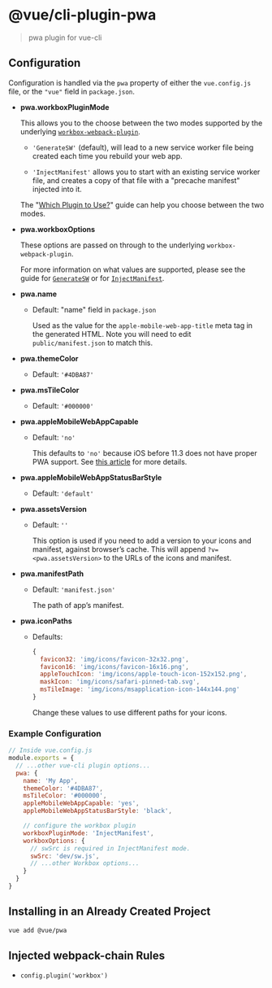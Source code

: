 # @vue/cli-plugin-pwa

> pwa plugin for vue-cli

## Configuration

Configuration is handled via the `pwa` property of either the `vue.config.js`
file, or the `"vue"` field in `package.json`.

- **pwa.workboxPluginMode**

  This allows you to the choose between the two modes supported by the underlying
  [`workbox-webpack-plugin`](https://developers.google.com/web/tools/workbox/modules/workbox-webpack-plugin).

  - `'GenerateSW'` (default), will lead to a new service worker file being created
  each time you rebuild your web app.

  - `'InjectManifest'` allows you to start with an existing service worker file,
  and creates a copy of that file with a "precache manifest" injected into it.

  The "[Which Plugin to Use?](https://developers.google.com/web/tools/workbox/modules/workbox-webpack-plugin#which_plugin_to_use)"
  guide can help you choose between the two modes.

- **pwa.workboxOptions**

  These options are passed on through to the underlying `workbox-webpack-plugin`.

  For more information on what values are supported, please see the guide for
  [`GenerateSW`](https://developers.google.com/web/tools/workbox/modules/workbox-webpack-plugin#full_generatesw_config)
  or for [`InjectManifest`](https://developers.google.com/web/tools/workbox/modules/workbox-webpack-plugin#full_injectmanifest_config).

- **pwa.name**

  - Default: "name" field in `package.json`

    Used as the value for the `apple-mobile-web-app-title` meta tag in the generated HTML. Note you will need to edit `public/manifest.json` to match this.

- **pwa.themeColor**

  - Default: `'#4DBA87'`

- **pwa.msTileColor**

  - Default: `'#000000'`

- **pwa.appleMobileWebAppCapable**

  - Default: `'no'`

    This defaults to `'no'` because iOS before 11.3 does not have proper PWA support. See [this article](https://medium.com/@firt/dont-use-ios-web-app-meta-tag-irresponsibly-in-your-progressive-web-apps-85d70f4438cb) for more details.

- **pwa.appleMobileWebAppStatusBarStyle**

  - Default: `'default'`

- **pwa.assetsVersion**
  
  - Default: `''`

    This option is used if you need to add a version to your icons and manifest, against browser’s cache. This will append `?v=<pwa.assetsVersion>` to the URLs of the icons and manifest.

- **pwa.manifestPath**

  - Default: `'manifest.json'`

    The path of app’s manifest.

- **pwa.iconPaths**

  - Defaults:

    ```js
    {
      favicon32: 'img/icons/favicon-32x32.png',
      favicon16: 'img/icons/favicon-16x16.png',
      appleTouchIcon: 'img/icons/apple-touch-icon-152x152.png',
      maskIcon: 'img/icons/safari-pinned-tab.svg',
      msTileImage: 'img/icons/msapplication-icon-144x144.png'
    }
    ```

    Change these values to use different paths for your icons.

### Example Configuration

```js
// Inside vue.config.js
module.exports = {
  // ...other vue-cli plugin options...
  pwa: {
    name: 'My App',
    themeColor: '#4DBA87',
    msTileColor: '#000000',
    appleMobileWebAppCapable: 'yes',
    appleMobileWebAppStatusBarStyle: 'black',

    // configure the workbox plugin
    workboxPluginMode: 'InjectManifest',
    workboxOptions: {
      // swSrc is required in InjectManifest mode.
      swSrc: 'dev/sw.js',
      // ...other Workbox options...
    }
  }
}
```

## Installing in an Already Created Project

``` sh
vue add @vue/pwa
```

## Injected webpack-chain Rules

- `config.plugin('workbox')`
